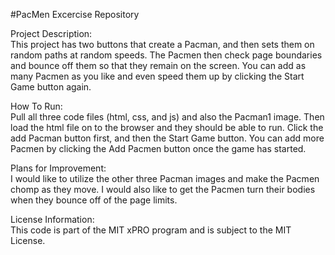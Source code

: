 #PacMen Excercise Repository

Project Description:<br>
This project has two buttons that create a Pacman, and then sets them on random paths at random speeds.  The Pacmen then check page boundaries and bounce off them so that they remain on the screen.  You can add as many Pacmen as you like and even speed them up by clicking the Start Game button again.

How To Run:<br>
Pull all three code files (html, css, and js) and also the Pacman1 image.  Then load the html file on to the browser and they should be able to run.  Click the add Pacman button first, and then the Start Game button.  You can add more Pacmen by clicking the Add Pacmen button once the game has started.

Plans for Improvement:<br>
I would like to utilize the other three Pacman images and make the Pacmen chomp as they move. I would also like to get the Pacmen turn their bodies when they bounce off of the page limits.  

License Information:<br>
This code is part of the MIT xPRO program and is subject to the MIT License.  
